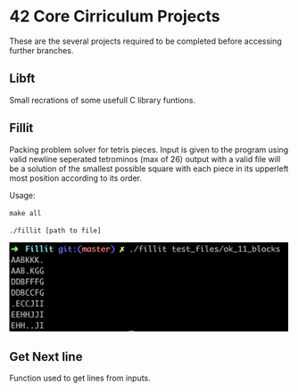 42 Core Cirriculum Projects
===

  These are the several projects required to be completed before accessing further branches.
  
Libft
---
Small recrations of some usefull C library funtions.

Fillit
---
Packing problem solver for tetris pieces.  Input is given to the program using valid newline seperated tetrominos (max of 26) output with a valid file will be a solution of the smallest possible square with each piece in its upperleft most position according to its order.
    
Usage:
  
  `make all`
  
  `./fillit [path to file]`    

<img src="https://github.com/S11Kelevra/42-Core-Projects/blob/master/media/fillitcap.png" width="500">

Get Next line
---
Function used to get lines from inputs.
